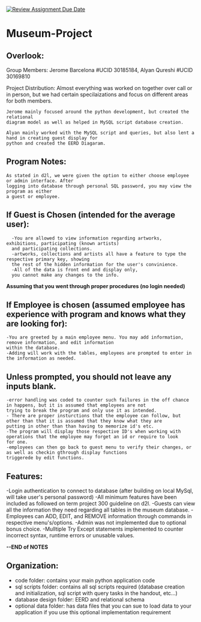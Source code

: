 [![Review Assignment Due Date](https://classroom.github.com/assets/deadline-readme-button-24ddc0f5d75046c5622901739e7c5dd533143b0c8e959d652212380cedb1ea36.svg)](https://classroom.github.com/a/oWm-EAsM)
# Museum-Project
## Overlook:
  Group Members:
    Jerome Barcelona #UCID 30185184,
    Alyan Qureshi #UCID 30169810

  Project Distribution:
    Almost everything was worked on together over call or in person, but we had certain specilaizations and focus
    on different areas for both members. 
    
    Jerome mainly focused around the python development, but created the relational
    diagram model as well as helped in MySQL script database creation.

    Alyan mainly worked with the MySQL script and queries, but also lent a hand in creating guest display for
    python and created the EERD Diagaram.

  ## Program Notes:
    As stated in d2l, we were given the option to either choose employee or admin interface. After
    logging into database through personal SQL password, you may view the program as either
    a guest or employee.

   ## If Guest is Chosen (intended for the average user):
      -You are allowed to view information regarding artworks, exhibitions, participating (known artists)
      and participating collections.
      -artworks, collections and artists all have a feature to type the respective primary key, showing
      the rest of the hidden information for the user's convinience.
      -All of the data is front end and display only, 
      you cannot make any changes to the info.

  **Assuming that you went through proper procedures (no login needed)**
   ## If Employee is chosen (assumed employee has experience with program and knows what they are looking for):
    -You are greeted by a main employee menu. You may add information, remove information, and edit information 
    within the database.
    -Adding will work with the tables, employees are prompted to enter in the information as needed.
  ## Unless prompted, you should not leave any inputs blank.
    -error handling was coded to counter such failures in the off chance in happens, but it is assumed that employees are not
    trying to break the program and only use it as intended.
    - There are proper insturctions that the employee can follow, but other than that it is assumed that they know what they are
    putting in other than than having to memorize id's etc.
    -The program will display those respective ID's when working with operations that the employee may forget an id or require to look
    for one.
    -employees can then go back to guest menu to verify their changes, or as well as checkin gthrough display functions
    triggerede by edit functions.
    
  ## Features:
  -Login authentication to connect to database (after building on local MySql, will take user's personal password)
  -All minimum features have been included as followed on term project 300 guideline on d2l.
  -Guests can view all the information they need regarding all tables in the museum database.
  -Employees can ADD, EDIT, and REMOVE information through commands in respective menu's/options.
  -Admin was not implemented due to optional bonus choice.
  -Mulltiple Try Except statements implemented to counter incorrect syntax, runtime errors or unusable values.

**--END of NOTES**

## Organization:
- code folder: contains your main python application code
- sql scripts folder: contains all sql scripts required (database creation and initialization, sql script with query tasks in the handout, etc...)
- database design folder: EERD and relational schema
- optional data folder: has data files that you can sue to load data to your application if you use this optional implementation requirement
